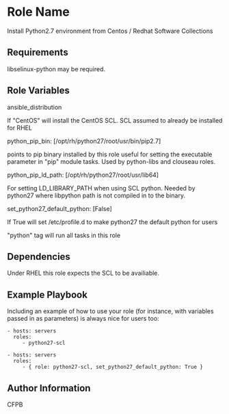 Role Name
=========

Install Python2.7 environment from Centos / Redhat Software Collections

Requirements
------------

libselinux-python may be required.

Role Variables
--------------

ansible_distribution

If "CentOS" will install the CentOS SCL. SCL assumed to already be installed for RHEL

python_pip_bin: [/opt/rh/python27/root/usr/bin/pip2.7]

points to pip binary installed by this role useful for setting the executable parameter
in "pip" module tasks. Used by python-libs and clouseau roles.

python_pip_ld_path: [/opt/rh/python27/root/usr/lib64]

For setting LD_LIBRARY_PATH when using SCL python. Needed by python27 where libpython path
is not compiled in to the binary.

set_python27_default_python: [False]

If True will set /etc/profile.d to make python27 the default python for users

"python" tag will run all tasks in this role


Dependencies
------------

Under RHEL this role expects the SCL to be availiable.

Example Playbook
----------------

Including an example of how to use your role (for instance, with variables passed in as parameters) is always nice for users too:

    - hosts: servers
      roles:
         - python27-scl

    - hosts: servers
      roles:
         - { role: python27-scl, set_python27_default_python: True }


Author Information
------------------

CFPB
